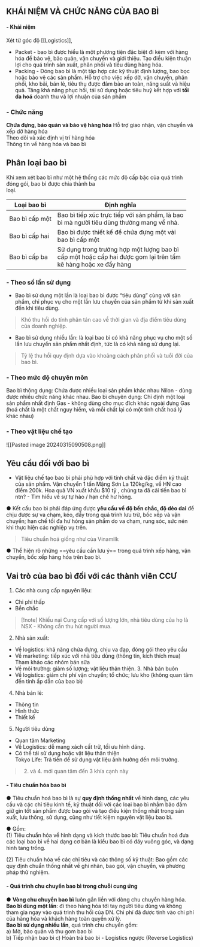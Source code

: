 ## KHÁI NIỆM VÀ CHỨC NĂNG CỦA BAO BÌ  
#### - Khái niệm
Xét từ góc độ [[Logistics]], 
- Packet - bao bì được hiểu là một phương tiện đặc biệt đi kèm với hàng hóa để bảo vệ, bảo quản, vận chuyển và giới thiệu.
	Tạo điều kiện thuận lợi cho quá trình sản xuất, phân phối và tiêu dùng hàng hóa.  
- Packing - Đóng bao bì là một tập hợp các kỹ thuật định lượng, bao bọc hoặc bảo vệ các sản phẩm.
	Hỗ trợ cho việc xếp dỡ, vận chuyển, phân phối, kho bãi, bán lẻ, tiêu thụ được đảm bảo an toàn, năng suất và hiệu quả. 
	Tăng khả năng phục hồi, tái sử dụng hoặc tiêu huỷ kết hợp với **tối đa hoá** doanh thu và lợi nhuận của sản phẩm
### - Chức năng
**Chứa đựng, bảo quản và bảo vệ hàng hóa**
Hỗ trợ giao nhận, vận chuyển và xếp dỡ hàng hóa  
Theo dõi và xác định vị trí hàng hóa  
Thông tin về hàng hóa và bao bì
## Phân loại bao bì  
Khi xem xét bao bì như một hệ thống các mức độ cấp bậc của quá trình đóng gói, bao bì được chia thành ba  
loại.

| Loại bao bì    | Định nghĩa                                                                                                              |
| -------------- | ----------------------------------------------------------------------------------------------------------------------- |
| Bao bì cấp một | Bao bì tiếp xúc trực tiếp với sản phẩm, là bao  <br>bì mà người tiêu dùng thường mang về nhà.                           |
| Bao bì cấp hai | Bao bì được thiết kế để chứa đựng một vài  <br>bao bì cấp một                                                           |
| Bao bì cấp ba  | Sử dụng trong trường hợp một lượng bao bì  <br>cấp một hoặc cấp hai được gom lại trên tấm  <br>kê hàng hoặc xe đẩy hàng |
### - Theo số lần sử dụng
- Bao bì sử dụng một lần là loại bao bì được “tiêu dùng” cùng với sản phẩm, chỉ phục vụ cho một lần lưu chuyển của sản phẩm từ khi sản xuất đến khi tiêu dùng.
> Khó thu hồi do tính phân tán cao về thời gian và địa điểm tiêu dùng của doanh nghiệp.

- Bao bì sử dụng nhiều lần: là loại bao bì có khả năng phục vụ cho một số lần lưu chuyển sản phẩm nhất định, tức là có khả năng sử dụng lại.  
>Tỷ lệ thu hồi quy định dựa vào khoảng cách phân phối và tuổi đời của bao bì.
### - Theo mức độ chuyên môn
Bao bì thông dụng: Chứa được nhiều loại sản phẩm khác nhau
	Nilon - dùng được nhiều chức năng khác nhau.
Bao bì chuyên dụng: Chỉ định một loại sản phẩm nhất định
	Gas - không dùng cho mục đích khác ngoài đựng Gas (hoá chất là một chất nguy hiểm, và mỗi chất lại có một tính chất hoá lý khác nhau)
### - Theo vật liệu chế tạo
![[Pasted image 20240315090508.png]]
## Yêu cầu đối với bao bì

- Vật liệu chế tạo bao bì phải phù hợp với tính chất và đặc điểm kỹ thuật của sản phẩm.
	Vận chuyển 1 tấn Mậng Sơn La 120kg/kg, về HN cao điểm 200k. Hoa quả VN xuất khẩu $10 tỷ , chúng ta đã cải tiến bao bì ntn? - Tìm hiểu về sự tự hào / hạn chế hư hỏng.

● Kết cấu bao bì phải đáp ứng được **yêu cầu về độ bền chắc, độ dẻo dai** để chịu được sự va chạm, kéo, đẩy trong quá trình lưu trữ, bốc xếp và vận chuyển; hạn chế tối đa hư hỏng sản phẩm do va chạm, rung sóc, sức nén khi thực hiện các nghiệp vụ trên.  
>Tiêu chuẩn hoá giống như của Vinamilk
 
● Thể hiện rõ những ==yêu cầu cần lưu ý== trong quá trình xếp hàng, vận chuyển, bốc xếp hàng hóa trên bao bì.

## Vai trò của bao bì đối với các thành viên CCƯ  
1. Các nhà cung cấp nguyên liệu:  
- Chi phí thấp  
- Bền chắc 
>[!note] Khiếu nại
>Cung cấp với số lượng lớn, nhà tiêu dùng của họ là NSX - Không cần thu hút người mua.

2. Nhà sản xuất:  
- Về logistics: khả năng chứa đựng, chịu va đạp, đóng gói theo yêu cầu  
- Về marketing: tiếp xúc với nhà tiêu dùng (thông tin, kích thích mua)
  Tham khảo các nhóm bán sữa
- Về môi trường: giảm số lượng; vật liệu thân thiện.
  3. Nhà bán buôn  
- Về logistics: giảm chi phí vận chuyển; tổ chức; lưu kho (không quan tâm đến tính ấp dẫn của bao bì)
4. Nhà bán lẻ:  
- Thông tin  
- Hình thức  
- Thiết kế
5. Người tiêu dùng  
- Quan tâm Marketing
- Về Logistics: dễ mang xách cất trữ, tối ưu hình dáng.
- Có thể tái sử dụng hoặc vật liệu thân thiện  
  Tokyo Life: Trả tiền để sử dụng vật liệu ảnh hưởng đến môi trường.

> 2. và 4. mới quan tâm đến 3 khía cạnh này
#### - Tiêu chuẩn hóa bao bì  
● Tiêu chuẩn hoá bao bì là sự **quy định thống nhất** về hình dạng, các yêu cầu và các chỉ tiêu kinh tế, kỹ thuật đối với các loại bao bì nhằm bảo đảm giữ gìn tốt sản phẩm được bao gói và tạo điều kiện thống nhất trong sản xuất, lưu thông, sử dụng, cũng như tiết kiệm nguyên vật liệu bao bì.  

● Gồm:  
(1) Tiêu chuẩn hóa về hình dạng và kích thước bao bì: Tiêu chuẩn hoá đưa các loại bao bì về hai dạng cơ bản là kiểu bao bì có đáy vuông góc, và dạng hình tang trống.

(2) Tiêu chuẩn hóa về các chỉ tiêu và các thông số kỹ thuật: Bao gồm các quy định chuẩn thống nhất về ghi nhãn, bao gói, vận chuyển, và phương pháp thử nghiệm.

#### - Quá trình chu chuyển bao bì trong chuỗi cung ứng  
● **Vòng chu chuyển bao bì** luôn gắn liền với dòng chu chuyển hàng hóa.  
	**Bao bì dùng một lần**: đi theo hàng hóa tới tay người tiêu dùng và không tham gia ngay vào quá trình thu hồi của DN. Chi phí đã được tính vào chi phí của hàng hóa và khách hàng toàn quyền xử lý.  
	**Bao bì sử dụng nhiều lần**, quá trình chu chuyển gồm:  
a) Mở, bảo quản và thu gom bao bì   
b) Tiếp nhận bao bì 
c) Hoàn trả bao bì - Logistics ngược (Reverse Logistics)
